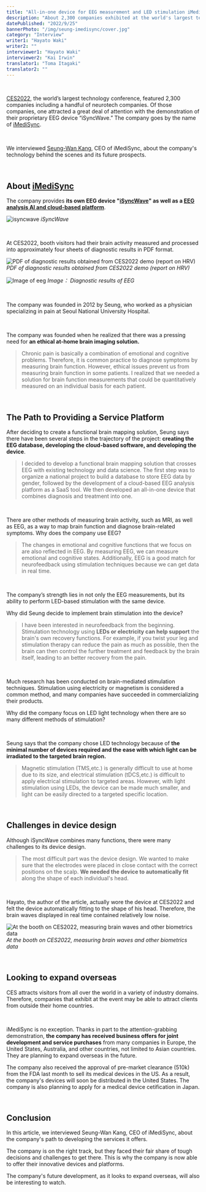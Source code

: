 ```yaml
---
title: "All-in-one device for EEG measurement and LED stimulation iMediSync | Seung-Wan Kang"
description: "About 2,300 companies exhibited at the world's largest technology event CES2022, including many neurotech companies. One of the exhibitors attracted a great deal of attention with their demonstration of their unique EEG device 'iSyncWave'. The company is iMediSync. We interviewed Seung-Wan Kang, CEO of iMediSync, about the company's technology behind the scenes and its future prospects."
datePublished: "2022/9/25"
bannerPhoto: "/img/seung-imedisync/cover.jpg"
category: "Interview"
writer1: "Hayato Waki"
writer2: ""
interviewer1: "Hayato Waki"
interviewer2: "Kai Irwin"
translator1: "Toma Itagaki"
translator2: ""
---
```


&nbsp;

[CES2022](https://www.ces.tech/), the world’s largest technology conference, featured 2,300 companies including a handful of neurotech companies. Of those companies, one attracted a great deal of attention with the demonstration of their proprietary EEG device “iSyncWave.” The company goes by the name of [iMediSync](https://www.imedisync.com/en/).

&nbsp;

We interviewed [Seung-Wan Kang](https://www.linkedin.com/in/seungwankang/), CEO of iMediSync, about the company's technology behind the scenes and its future prospects.

&nbsp;

## About [iMediSync](https://www.imedisync.com/en/)

The company provides **its own EEG device "[iSyncWave](https://www.imedisync.com/en/products/isyncwave/)" as well as a [EEG analysis AI and cloud-based platform](https://www.imedisync.com/en/products/isyncbrain/)**.

![isyncwave](https://i0.wp.com/healthtechinsider.com/wp-content/uploads/EEGScanneriSync.jpg?fit=600%2C275&ssl=1)
_iSyncWave_

&nbsp;

At CES2022, booth visitors had their brain activity measured and processed into approximately four sheets of diagnostic results in PDF format.

![PDF of diagnostic results obtained from CES2022 demo (report on HRV)](https://neurotechjp.com/img/seung-imedisync/report.jpg)
_PDF of diagnostic results obtained from CES2022 demo (report on HRV)_

![Image of eeg](https://neurotechjp.com/img/seung-imedisync/report-img.jpg)
_Image： Diagnostic results of EEG_

&nbsp;

The company was founded in 2012 by Seung, who worked as a physician specializing in pain at Seoul National University Hospital.

&nbsp;

The company was founded when he realized that there was a pressing need for **an ethical at-home brain imaging solution.**

> Chronic pain is basically a combination of emotional and cognitive problems. Therefore, it is common practice to diagnose symptoms by measuring brain function.
> However, ethical issues prevent us from measuring brain function in some patients. I realized that we needed a solution for brain function measurements that could be quantitatively measured on an individual basis for each patient.

&nbsp;

## The Path to Providing a Service Platform

After deciding to create a functional brain mapping solution, Seung says there have been several steps in the trajectory of the project: **creating the EEG database, developing the cloud-based software, and developing the device**.

> I decided to develop a functional brain mapping solution that crosses EEG with existing technology and data science.
> The first step was to organize a national project to build a database to store EEG data by gender, followed by the development of a cloud-based EEG analysis platform as a SaaS tool. We then developed an all-in-one device that combines diagnosis and treatment into one.

&nbsp;

There are other methods of measuring brain activity, such as MRI, as well as EEG, as a way to map brain function and diagnose brain-related symptoms. Why does the company use EEG?

> The changes in emotional and cognitive functions that we focus on are also reflected in EEG. By measuring EEG, we can measure emotional and cognitive states. Additionally, EEG is a good match for neurofeedback using stimulation techniques because we can get data in real time.

&nbsp;

The company’s strength lies in not only the EEG measurements, but its ability to perform LED-based stimulation with the same device.

Why did Seung decide to implement brain stimulation into the device?

> I have been interested in neurofeedback from the beginning.
> Stimulation technology using **LEDs or electricity can help support** the brain's own recovery functions.
> For example, if you twist your leg and stimulation therapy can reduce the pain as much as possible, then the brain can then control the further treatment and feedback by the brain itself, leading to an better recovery from the pain.

&nbsp;

Much research has been conducted on brain-mediated stimulation techniques. Stimulation using electricity or magnetism is considered a common method, and many companies have succeeded in commercializing their products.

Why did the company focus on LED light technology when there are so many different methods of stimulation?

&nbsp;

Seung says that the company chose LED technology because of **the minimal number of devices required and the ease with which light can be irradiated to the targeted brain region.**

> Magnetic stimulation (TMS,etc.) is generally difficult to use at home due to its size, and electrical stimulation (tDCS,etc.) is difficult to apply electrical stimulation to targeted areas.
> However, with light stimulation using LEDs, the device can be made much smaller, and light can be easily directed to a targeted specific location.

&nbsp;

## Challenges in device design

Although iSyncWave combines many functions, there were many challenges to its device design.

> The most difficult part was the device design. We wanted to make sure that the electrodes were placed in close contact with the correct positions on the scalp. **We needed the device to automatically fit** along the shape of each individual's head.

&nbsp;

Hayato, the author of the article, actually wore the device at CES2022 and felt the device automatically fitting to the shape of his head. Therefore, the brain waves displayed in real time contained relatively low noise.

![At the booth on CES2022, measuring brain waves and other biometrics data](https://neurotechjp.com/img/seung-imedisync/ces-2022.png)
_At the booth on CES2022, measuring brain waves and other biometrics data_

&nbsp;

## Looking to expand overseas

CES attracts visitors from all over the world in a variety of industry domains. Therefore, companies that exhibit at the event may be able to attract clients from outside their home countries.

&nbsp;

iMediSync is no exception. Thanks in part to the attention-grabbing demonstration, **the company has received business offers for joint development and service purchases** from many companies in Europe, the United States, Australia, and other countries, not limited to Asian countries. They are planning to expand overseas in the future.

The company also received the approval of pre-market clearance (510k) from the FDA last month to sell its medical devices in the US. As a result, the company's devices will soon be distributed in the United States. The company is also planning to apply for a medical device cetification in Japan.

&nbsp;

## Conclusion

In this article, we interviewed Seung-Wan Kang, CEO of iMediSync, about the company's path to developing the services it offers.

The company is on the right track, but they faced their fair share of tough decisions and challenges to get there. This is why the company is now able to offer their innovative devices and platforms.

The company's future development, as it looks to expand overseas, will also be interesting to watch.

```

```
